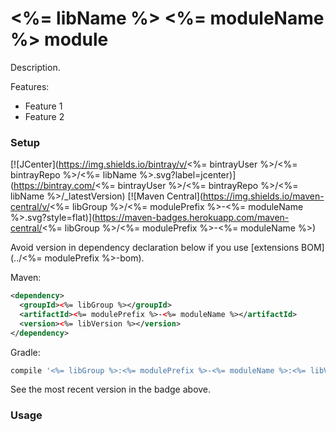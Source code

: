 # <%= libName %> <%= moduleName %> module

Description.

Features:
* Feature 1
* Feature 2

### Setup

[![JCenter](https://img.shields.io/bintray/v/<%= bintrayUser %>/<%= bintrayRepo %>/<%= libName %>.svg?label=jcenter)](https://bintray.com/<%= bintrayUser %>/<%= bintrayRepo %>/<%= libName %>/_latestVersion)
[![Maven Central](https://img.shields.io/maven-central/v/<%= libGroup %>/<%= modulePrefix %>-<%= moduleName %>.svg?style=flat)](https://maven-badges.herokuapp.com/maven-central/<%= libGroup %>/<%= modulePrefix %>-<%= moduleName %>)

Avoid version in dependency declaration below if you use [extensions BOM](../<%= modulePrefix %>-bom). 

Maven:

```xml
<dependency>
  <groupId><%= libGroup %></groupId>
  <artifactId><%= modulePrefix %>-<%= moduleName %></artifactId>
  <version><%= libVersion %></version>
</dependency>
```

Gradle:

```groovy
compile '<%= libGroup %>:<%= modulePrefix %>-<%= moduleName %>:<%= libVersion %>'
```

See the most recent version in the badge above.


### Usage


   